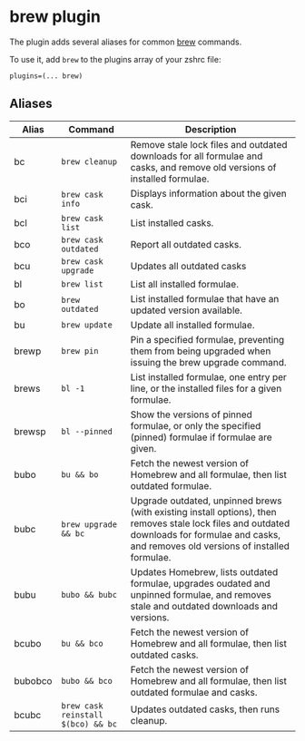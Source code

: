 # brew plugin

The plugin adds several aliases for common [brew](https://brew.sh) commands.

To use it, add `brew` to the plugins array of your zshrc file:
```
plugins=(... brew)
```

## Aliases

| Alias   | Command              | Description   |
|---------|----------------------|---------------|
| bc      | `brew cleanup`       | Remove stale lock files and outdated downloads for all formulae and casks, and remove old versions of installed formulae. |
| bci     | `brew cask info`     | Displays information about the given cask. |
| bcl     | `brew cask list`     | List installed casks. |
| bco     | `brew cask outdated` | Report all outdated casks. |
| bcu     | `brew cask upgrade`  | Updates all outdated casks |
| bl      | `brew list`          | List all installed formulae. |
| bo      | `brew outdated`      | List installed formulae that have an updated version available. |
| bu      | `brew update`        | Update all installed formulae. |
| brewp   | `brew pin`           | Pin a specified formulae, preventing them from being upgraded when issuing the brew upgrade <formulae> command. |
| brews   | `bl -1`       | List installed formulae, one entry per line, or the installed files for a given formulae. |
| brewsp  | `bl --pinned` | Show the versions of pinned formulae, or only the specified (pinned) formulae if formulae are given. |
| bubo    | `bu && bo` | Fetch the newest version of Homebrew and all formulae, then list outdated formulae. |
| bubc    | `brew upgrade && bc` | Upgrade outdated, unpinned brews (with existing install options), then removes stale lock files and outdated downloads for formulae and casks, and removes old versions of installed formulae. |
| bubu    | `bubo && bubc` | Updates Homebrew, lists outdated formulae, upgrades oudated and unpinned formulae, and removes stale and outdated downloads and versions. |
| bcubo   | `bu && bco` | Fetch the newest version of Homebrew and all formulae, then list outdated casks. |
| bubobco | `bubo && bco` | Fetch the newest version of Homebrew and all formulae, then list outdated formulae and casks.
| bcubc   | `brew cask reinstall $(bco) && bc` | Updates outdated casks, then runs cleanup. |